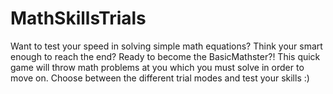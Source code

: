 # MathSkillsTrials
Want to test your speed in solving simple math equations? Think your smart enough to reach the end? Ready to become the BasicMathster?! This quick game will throw math problems at you which you must solve in order to move on. Choose between the different trial modes and test your skills :)
